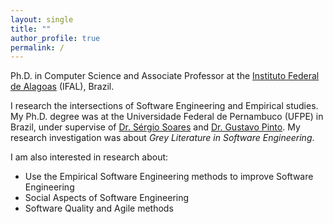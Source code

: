 ```yaml
---
layout: single
title: ""
author_profile: true
permalink: /
---
```


Ph.D. in Computer Science and Associate Professor at the [Instituto Federal de Alagoas](https://www.ifal.edu.br) (IFAL), Brazil.

I research the intersections of Software Engineering and Empirical studies. My Ph.D. degree was at the Universidade Federal de Pernambuco (UFPE) in Brazil, under supervise of [Dr. Sérgio Soares](https://www.cin.ufpe.br/~scbs/) and [Dr. Gustavo Pinto](http://gustavopinto.org/). My research investigation was about *Grey Literature in Software Engineering*. 

I am also interested in research about:
- Use the Empirical Software Engineering methods to improve Software Engineering
- Social Aspects of Software Engineering
- Software Quality and Agile methods
